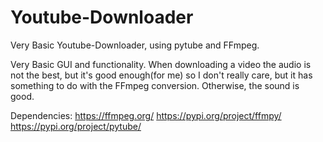 # Youtube-Downloader
Very Basic Youtube-Downloader,
using pytube and FFmpeg.

Very Basic GUI and functionality.
When downloading a video the audio is not the best, but it's good enough(for me) so I don't really care, but it has something to do with the FFmpeg conversion.
Otherwise, the sound is good.

Dependencies:
https://ffmpeg.org/
https://pypi.org/project/ffmpy/
https://pypi.org/project/pytube/
